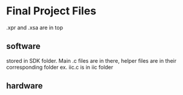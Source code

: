 # Final Project Files
.xpr and .xsa are in top

## software
stored in SDK folder. Main .c files are in there, helper files are in their corresponding folder 
ex. iic.c is in iic folder

## hardware



